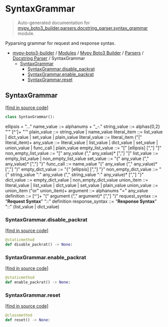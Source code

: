 # SyntaxGrammar

> Auto-generated documentation for [mypy_boto3_builder.parsers.docstring_parser.syntax_grammar](https://github.com/vemel/mypy_boto3_builder/blob/master/mypy_boto3_builder/parsers/docstring_parser/syntax_grammar.py) module.

Pyparsing grammar for request and response syntax.

- [mypy-boto3-builder](../../../README.md#mypy_boto3_builder) / [Modules](../../../MODULES.md#mypy-boto3-builder-modules) / [Mypy Boto3 Builder](../../index.md#mypy-boto3-builder) / [Parsers](../index.md#parsers) / [Docstring Parser](index.md#docstring-parser) / SyntaxGrammar
    - [SyntaxGrammar](#syntaxgrammar)
        - [SyntaxGrammar.disable_packrat](#syntaxgrammardisable_packrat)
        - [SyntaxGrammar.enable_packrat](#syntaxgrammarenable_packrat)
        - [SyntaxGrammar.reset](#syntaxgrammarreset)

## SyntaxGrammar

[[find in source code]](https://github.com/vemel/mypy_boto3_builder/blob/master/mypy_boto3_builder/parsers/docstring_parser/syntax_grammar.py#L19)

```python
class SyntaxGrammar():
```

ellipsis = "..."
name_value ::= alphanums + "_-."
string_value ::= alphas{0,2} "'"  [^']+  "'"
plain_value ::= string_value | name_value
literal_item ::= list_value | dict_value | set_value | plain_value
literal_value ::= literal_item ("|" literal_item)+
any_value ::= literal_value | list_value | dict_value | set_value | union_value | func_call | plain_value
empty_list_value ::= "[" [ellipsis] [","] "]"
non_empty_list_value ::= "[" any_value ("," any_value)* [","] "]"
list_value ::= empty_list_value | non_empty_list_value
set_value ::= "{" any_value ("," any_value)* [","] "}"
func_call ::= name_value "(" any_value ("," any_value)* [","] ")"
empty_dict_value ::= "{" [ellipsis] [","] "}"
non_empty_dict_value ::= "{" string_value ":" any_value ("," string_value ":" any_value)* [","] "}"
dict_value ::= empty_dict_value | non_empty_dict_value
union_item ::= literal_value | list_value | dict_value | set_value | plain_value
union_value ::= union_item ("or" union_item)+
argument ::= alphanums "=" any_value
definition ::= [^']+ "(" argument ("," argument)* [","] ")"
request_syntax ::= "**Request Syntax**" "::" definition
response_syntax ::= "**Response Syntax**" "::" (list_value | dict_value)

### SyntaxGrammar.disable_packrat

[[find in source code]](https://github.com/vemel/mypy_boto3_builder/blob/master/mypy_boto3_builder/parsers/docstring_parser/syntax_grammar.py#L135)

```python
@staticmethod
def disable_packrat() -> None:
```

### SyntaxGrammar.enable_packrat

[[find in source code]](https://github.com/vemel/mypy_boto3_builder/blob/master/mypy_boto3_builder/parsers/docstring_parser/syntax_grammar.py#L131)

```python
@staticmethod
def enable_packrat() -> None:
```

### SyntaxGrammar.reset

[[find in source code]](https://github.com/vemel/mypy_boto3_builder/blob/master/mypy_boto3_builder/parsers/docstring_parser/syntax_grammar.py#L127)

```python
@classmethod
def reset() -> None:
```
